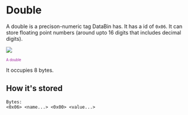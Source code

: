 # Double
A double is a precison-numeric tag DataBin has. It has a id of `0x06`. It can store floating point numbers (around upto 16 digits that includes decimal digits).

<Image src="DoubleIcon"/><br/>

<sub><sup><span style="color:#9f1f9f;">A double</span></sup></sub>

It occupies 8 bytes.

## How it's stored
```
Bytes:
<0x06> <name...> <0x00> <value...>
```